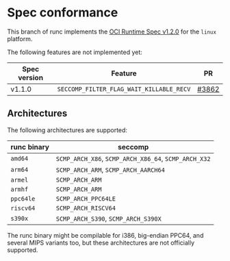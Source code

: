 # Spec conformance

This branch of runc implements the [OCI Runtime Spec v1.2.0](https://github.com/opencontainers/runtime-spec/tree/v1.2.0)
for the `linux` platform.

The following features are not implemented yet:

Spec version | Feature                                        | PR
-------------|------------------------------------------------|----------------------------------------------------------
v1.1.0       | `SECCOMP_FILTER_FLAG_WAIT_KILLABLE_RECV`       | [#3862](https://github.com/opencontainers/runc/pull/3862)

## Architectures

The following architectures are supported:

runc binary  | seccomp
-------------|-------------------------------------------------------
`amd64`      | `SCMP_ARCH_X86`, `SCMP_ARCH_X86_64`, `SCMP_ARCH_X32`
`arm64`      | `SCMP_ARCH_ARM`, `SCMP_ARCH_AARCH64`
`armel`      | `SCMP_ARCH_ARM`
`armhf`      | `SCMP_ARCH_ARM`
`ppc64le`    | `SCMP_ARCH_PPC64LE`
`riscv64`    | `SCMP_ARCH_RISCV64`
`s390x`      | `SCMP_ARCH_S390`, `SCMP_ARCH_S390X`

The runc binary might be compilable for i386, big-endian PPC64,
and several MIPS variants too, but these architectures are not officially supported.
